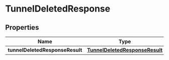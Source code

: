 # TunnelDeletedResponse

## Properties
Name | Type | Description | Notes
------------ | ------------- | ------------- | -------------
**tunnelDeletedResponseResult** | [**TunnelDeletedResponseResult**](TunnelDeletedResponseResult.md) |  |  [optional]

